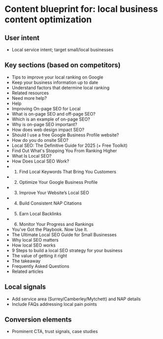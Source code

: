 # Content blueprint for: local business content optimization

## User intent
- Local service intent; target small/local businesses

## Key sections (based on competitors)
- Tips to improve your local ranking on Google
- Keep your business information up to date
- Understand factors that determine local ranking
- Related resources
- Need more help?
- Help
- Improving On-page SEO for Local
- What is on-page SEO and off-page SEO?
- Which is an example of on-page SEO?
- Why is on-page SEO important?
- How does web design impact SEO?
- Should I use a free Google Business Profile website?
- How do you do onsite SEO?
- Local SEO: The Definitive Guide for 2025 (+ Free Toolkit)
- Find Out What's Stopping You From Ranking Higher
- What Is Local SEO?
- How Does Local SEO Work?
- 1. Find Local Keywords That Bring You Customers
- 2. Optimize Your Google Business Profile
- 3. Improve Your Website’s Local SEO
- 4. Build Consistent NAP Citations
- 5. Earn Local Backlinks
- 6. Monitor Your Progress and Rankings
- You’ve Got the Playbook. Now Use It.
- The Ultimate Local SEO Guide for Small Businesses
- Why local SEO matters
- How local SEO works
- 9 Steps to build a local SEO strategy for your business
- The value of getting it right
- The takeaway
- Frequently Asked Questions
- Related articles

## Local signals
- Add service area (Surrey/Camberley/Mytchett) and NAP details
- Include FAQs addressing local pain points

## Conversion elements
- Prominent CTA, trust signals, case studies